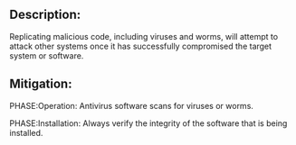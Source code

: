 ## Description:

Replicating malicious code, including viruses and worms, will attempt to attack other systems once it has successfully compromised the target system or software.



## Mitigation:


PHASE:Operation:
Antivirus software scans for viruses or worms.

PHASE:Installation:
Always verify the integrity of the software that is being installed.

